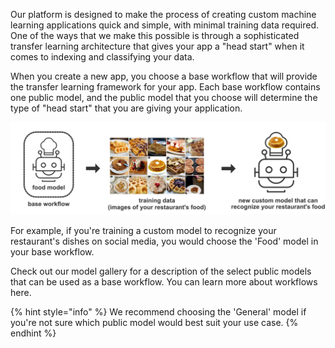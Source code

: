 Our platform is designed to make the process of creating custom machine learning applications quick and simple, with minimal training data required. One of the ways that we make this possible is through a sophisticated transfer learning architecture that gives your app a "head start" when it comes to indexing and classifying your data.

When you create a new app, you choose a base workflow that will provide the transfer learning framework for your app. Each base workflow contains one public model, and the public model that you choose will determine the type of "head start" that you are giving your application.

![image showing the edit app button on the Manage Application page](/images/base_workflow.jpg)

For example, if you're training a custom model to recognize your restaurant's dishes on social media, you would choose the 'Food' model in your base workflow.

Check out our model gallery for a description of the select public models that can be used as a base workflow. You can learn more about workflows here.

{% hint style="info" %}
We recommend choosing the 'General' model if you're not sure which public model would best suit your use case.
{% endhint %}
